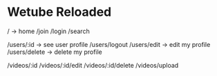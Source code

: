 # Wetube Reloaded

/ -> home
/join 
/login
/search

/users/:id -> see user profile
/users/logout
/users/edit -> edit my profile
/users/delete -> delete my profile

/videos/:id
/videos/:id/edit
/videos/:id/delete
/videos/upload